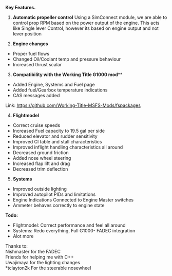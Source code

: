 **Key Features.**

1. **Automatic propeller control** 
Using a SimConnect module, we are able to control prop RPM based on the power output of the engine. This acts like Single lever Control, however its based on engine output and not lever position 

2. **Engine changes** 
* Proper fuel flows 
* Changed Oil/Coolant temp and pressure behaviour
* Increased thrust scalar

3. **Compatibility with the Working Title G1000 mod****
* Added Engine, Systems and Fuel page
* Added fuel/Gearbox temperature indications 
* CAS messages added  

Link:
https://github.com/Working-Title-MSFS-Mods/fspackages
 
4. **Flightmodel**
* Correct cruise speeds
* Increased Fuel capacity to 19.5 gal per side
* Reduced elevator and rudder sensitivity
* Improved Cl table and stall characteristics
* Improved inflight handling characteristics all around
* Decreased ground friction 
* Added nose wheel steering
* Increased flap lift and drag
* Decreased trim deflection

5. **Systems**
* Improved outside lighting
* Improved autopilot PIDs and limitations
* Engine Indications Connected to Engine Master switches
* Ammeter behaves correctly to engine state

**Todo:**
* Flightmodel: Correct performance and feel all around
* Systems: Redo everything, Full G1000- FADEC integration 
* Alot more


Thanks to:    
Nishmaster for the FADEC    
Friends for helping me with C++    
Uwajimaya for the lighting changes    
*tclayton2k For the steerable nosewheel    
